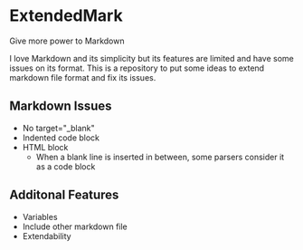 # ExtendedMark
Give more power to Markdown

I love Markdown and its simplicity but its features are limited and have some issues on its format. This is a repository to put some ideas to extend markdown file format and fix its issues.

## Markdown Issues

- No target="_blank"
- Indented code block
- HTML block
  - When a blank line is inserted in between, some parsers consider it as a code block

## Additonal Features

- Variables
- Include other markdown file
- Extendability
